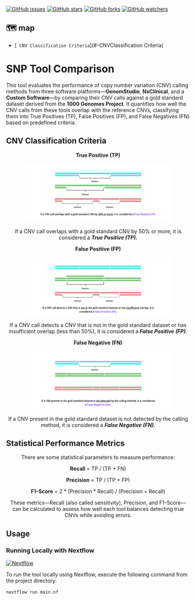 <a id="readme-top"></a>

[![GitHub issues](https://img.shields.io/github/issues/arkhammknight/snptoolcomparison?color=red)]()
[![GitHub stars](https://img.shields.io/github/stars/arkhammknight/snptoolcomparison?color=yellow)]()
[![GitHub forks](https://img.shields.io/github/forks/arkhammknight/snptoolcomparison?color=orange)]()
[![GitHub watchers](https://img.shields.io/github/watchers/arkhammknight/snptoolcomparison?color=blue)]()


## 🗺️ map 

- [<code> CNV Classification Criteria</code>](#-CNVClassification Criteria)

# SNP Tool Comparison

This tool evaluates the performance of copy number variation (CNV) calling methods from three software platforms—**GenomStudio**, **NxClinical**, and a **Custom Software**—by comparing their CNV calls against a gold standard dataset derived from the **1000 Genomes Project**. It quantifies how well the CNV calls from these tools overlap with the reference CNVs, classifying them into True Positives (TP), False Positives (FP), and False Negatives (FN) based on predefined criteria.

## CNV Classification Criteria

<p align="center"> <b> True Positive (TP) </b> </p>
<p align="center"> <img src="./images/1.png" width="400" alt="True Positive CNV Overlap"> </p>
<p align="center"> If a CNV call overlaps with a gold standard CNV by 50% or more, it is considered a <b> <i> True Positive (TP). </i> </b> </p>

<p align="center"> <b> False Positive (FP) </b> </p>
<p align="center"> <img src="./images/2.png" width="400" alt="False Positive CNV Detection"> </p>
<p align="center"> If a CNV call detects a CNV that is not in the gold standard dataset or has insufficient overlap (less than 50%), it is considered a <b> <i> False Positive (FP). </i> </b> </p>

<p align="center"> <b> False Negative (FN) </b></p>
<p align="center"> <img src="./images/3.png" width="400" alt="False Negative CNV Miss"> </p>
<p align="center"> If a CNV present in the gold standard dataset is not detected by the calling method, it is considered a <i><b>False Negative (FN).</b></i> </p>

## Statistical Performance Metrics

<p align="center"> There are some statistical parameters to measure performance: </p>
<p align="center"> <b>Recall</b> = TP / (TP + FN) </p>
<p align="center"> <b>Precision</b> = TP / (TP + FP) </p>
<p align="center"> <b>F1-Score</b> = 2 * (Precision * Recall) / (Precision + Recall) </p>
<p align="center"> These metrics—Recall (also called sensitivity), Precision, and F1-Score—can be calculated to assess how well each tool balances detecting true CNVs while avoiding errors. </p>

## Usage

### Running Locally with Nextflow

[![Nextflow][nextflow-shield]][nextflow-url]

[nextflow-shield]: https://img.shields.io/badge/Nextflow-Powered-blue.svg?logo=nextflow&style=flat-square
[nextflow-url]: https://www.nextflow.io/

To run the tool locally using Nextflow, execute the following command from the project directory:
```bash
nextflow run main.nf
```



